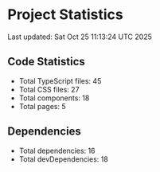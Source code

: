 # Project Statistics

Last updated: Sat Oct 25 11:13:24 UTC 2025

## Code Statistics

- Total TypeScript files: 45
- Total CSS files: 27
- Total components: 18
- Total pages: 5

## Dependencies

- Total dependencies: 16
- Total devDependencies: 18
